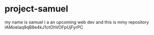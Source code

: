 # project-samuel
my name is samuel i a an upcoming web dev and this is mmy repository 
IAMoeIaq9qB8e4kJ1ctOhVOFpUjFyrPC
